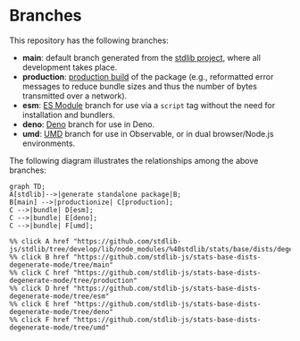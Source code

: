 <!--

@license Apache-2.0

Copyright (c) 2022 The Stdlib Authors.

Licensed under the Apache License, Version 2.0 (the "License");
you may not use this file except in compliance with the License.
You may obtain a copy of the License at

    http://www.apache.org/licenses/LICENSE-2.0

Unless required by applicable law or agreed to in writing, software
distributed under the License is distributed on an "AS IS" BASIS,
WITHOUT WARRANTIES OR CONDITIONS OF ANY KIND, either express or implied.
See the License for the specific language governing permissions and
limitations under the License.

-->

# Branches

This repository has the following branches:

-   **main**: default branch generated from the [stdlib project][stdlib-url], where all development takes place.
-   **production**: [production build][production-url] of the package (e.g., reformatted error messages to reduce bundle sizes and thus the number of bytes transmitted over a network).
-   **esm**: [ES Module][esm-url] branch for use via a `script` tag without the need for installation and bundlers.
-   **deno**: [Deno][deno-url] branch for use in Deno.
-   **umd**: [UMD][umd-url] branch for use in Observable, or in dual browser/Node.js environments.

The following diagram illustrates the relationships among the above branches:

```mermaid
graph TD;
A[stdlib]-->|generate standalone package|B;
B[main] -->|productionize| C[production];
C -->|bundle| D[esm];
C -->|bundle| E[deno];
C -->|bundle| F[umd];

%% click A href "https://github.com/stdlib-js/stdlib/tree/develop/lib/node_modules/%40stdlib/stats/base/dists/degenerate/mode"
%% click B href "https://github.com/stdlib-js/stats-base-dists-degenerate-mode/tree/main"
%% click C href "https://github.com/stdlib-js/stats-base-dists-degenerate-mode/tree/production"
%% click D href "https://github.com/stdlib-js/stats-base-dists-degenerate-mode/tree/esm"
%% click E href "https://github.com/stdlib-js/stats-base-dists-degenerate-mode/tree/deno"
%% click F href "https://github.com/stdlib-js/stats-base-dists-degenerate-mode/tree/umd"
```

[stdlib-url]: https://github.com/stdlib-js/stdlib/tree/develop/lib/node_modules/%40stdlib/stats/base/dists/degenerate/mode
[production-url]: https://github.com/stdlib-js/stats-base-dists-degenerate-mode/tree/production
[deno-url]: https://github.com/stdlib-js/stats-base-dists-degenerate-mode/tree/deno
[umd-url]: https://github.com/stdlib-js/stats-base-dists-degenerate-mode/tree/umd
[esm-url]: https://github.com/stdlib-js/stats-base-dists-degenerate-mode/tree/esm